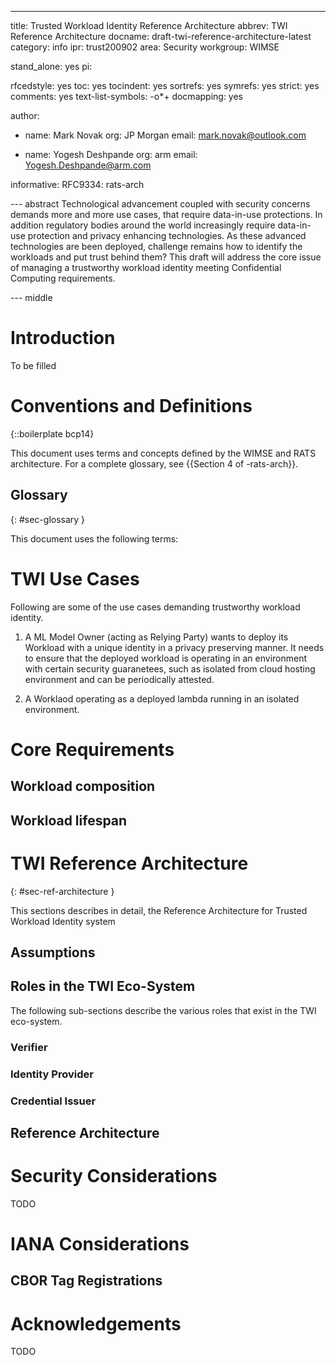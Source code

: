 ---
title: Trusted Workload Identity Reference Architecture
abbrev: TWI Reference Architecture
docname: draft-twi-reference-architecture-latest
category: info
ipr: trust200902
area: Security
workgroup: WIMSE

stand_alone: yes
pi:

  rfcedstyle: yes
  toc: yes
  tocindent: yes
  sortrefs: yes
  symrefs: yes
  strict: yes
  comments: yes
  text-list-symbols: -o*+
  docmapping: yes

author:

-
  name: Mark Novak
  org: JP Morgan
  email: mark.novak@outlook.com

-
  name: Yogesh Deshpande
  org: arm
  email: Yogesh.Deshpande@arm.com

informative:
  RFC9334: rats-arch


--- abstract
Technological advancement coupled with security concerns demands more and more use cases, that require data-in-use protections.
In addition regulatory bodies around the world increasingly require data-in-use protection and privacy enhancing technologies.
As these advanced technologies are been deployed, challenge remains how to identify the workloads and put trust behind them?
This draft will address the core issue of managing a trustworthy workload identity meeting Confidential Computing requirements.


--- middle

# Introduction

To be filled

# Conventions and Definitions

{::boilerplate bcp14}

This document uses terms and concepts defined by the WIMSE and RATS architecture. For a complete glossary, see {{Section 4 of -rats-arch}}.


## Glossary
{: #sec-glossary }

This document uses the following terms:

# TWI Use Cases
Following are some of the use cases demanding trustworthy workload identity.

1. A ML Model Owner (acting as Relying Party) wants to deploy its Workload with a unique identity in a privacy
preserving manner. It needs to ensure that the deployed workload is operating in an environment with certain
security guaranetees, such as isolated from cloud hosting environment and can be periodically attested.


2. A Worklaod operating as a deployed lambda running in an isolated environment.

# Core Requirements

## Workload composition

## Workload lifespan

##

# TWI Reference Architecture
{: #sec-ref-architecture }

This sections describes in detail, the Reference Architecture for Trusted Workload Identity system

## Assumptions

## Roles in the TWI Eco-System
The following sub-sections describe the various roles that exist in the TWI eco-system.

### Verifier

### Identity Provider

### Credential Issuer

## Reference Architecture




# Security Considerations

<cref>TODO</cref>

# IANA Considerations

## CBOR Tag Registrations


# Acknowledgements


<cref>TODO</cref>
